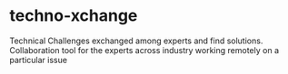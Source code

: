 # techno-xchange
Technical Challenges exchanged among experts and find solutions. Collaboration tool for the experts across industry working remotely on a particular issue
